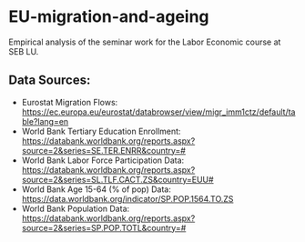 # EU-migration-and-ageing
Empirical analysis of the seminar work for the Labor Economic course at SEB LU.

## Data Sources:
- Eurostat Migration Flows: https://ec.europa.eu/eurostat/databrowser/view/migr_imm1ctz/default/table?lang=en
- World Bank Tertiary Education Enrollment:  https://databank.worldbank.org/reports.aspx?source=2&series=SE.TER.ENRR&country=#
- World Bank Labor Force Participation Data: https://databank.worldbank.org/reports.aspx?source=2&series=SL.TLF.CACT.ZS&country=EUU#
- World Bank Age 15-64 (% of pop) Data: https://data.worldbank.org/indicator/SP.POP.1564.TO.ZS  
- World Bank Population Data: https://databank.worldbank.org/reports.aspx?source=2&series=SP.POP.TOTL&country=#